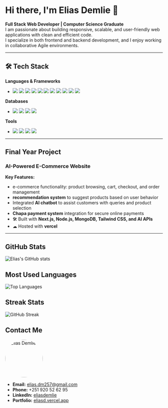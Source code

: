 # Hi there, I'm Elias Demlie 👋
 **Full Stack Web Developer | Computer Science Graduate**  
I am passionate about building responsive, scalable, and user-friendly web applications with clean and efficient code.  
I specialize in both frontend and backend development, and I enjoy working in collaborative Agile environments.

---

## 🛠 Tech Stack

**Languages & Frameworks**
<ul>
  <li>
    <img src="https://img.shields.io/badge/TypeScript-3178C6?style=for-the-badge&logo=typescript&logoColor=white">
    <img src="https://img.shields.io/badge/JavaScript-F7DF1E?style=for-the-badge&logo=javascript&logoColor=black">
    <img src="https://img.shields.io/badge/Next.js-000000?style=for-the-badge&logo=next.js&logoColor=white">
    <img src="https://img.shields.io/badge/Node.js-339933?style=for-the-badge&logo=node.js&logoColor=white">
    <img src="https://img.shields.io/badge/Redux-764ABC?style=for-the-badge&logo=redux&logoColor=white">
    <img src="https://img.shields.io/badge/Tailwind_CSS-06B6D4?style=for-the-badge&logo=tailwind-css&logoColor=white">
    <img src="https://img.shields.io/badge/Flutter-02569B?style=for-the-badge&logo=flutter&logoColor=white">
    <img src="https://img.shields.io/badge/Dart-0175C2?style=for-the-badge&logo=dart&logoColor=white">
    <img src="https://img.shields.io/badge/C++-00599C?style=for-the-badge&logo=cplusplus&logoColor=white">
    <img src="https://img.shields.io/badge/Python-3776AB?style=for-the-badge&logo=python&logoColor=white">
    <img src="https://img.shields.io/badge/Java-007396?style=for-the-badge&logo=java&logoColor=white">
  </li>
</ul>

**Databases**
<ul>
  <li>
    <img src="https://img.shields.io/badge/PostgreSQL-4169E1?style=for-the-badge&logo=postgresql&logoColor=white">
    <img src="https://img.shields.io/badge/MongoDB-47A248?style=for-the-badge&logo=mongodb&logoColor=white">
    <img src="https://img.shields.io/badge/MySQL-4479A1?style=for-the-badge&logo=mysql&logoColor=white">
    <img src="https://img.shields.io/badge/Prisma-2D3748?style=for-the-badge&logo=prisma&logoColor=white">
  </li>
</ul>

**Tools**
<ul>
  <li>
    <img src="https://img.shields.io/badge/VS_Code-007ACC?style=for-the-badge&logo=visual-studio-code&logoColor=white">
    <img src="https://img.shields.io/badge/Linux-FCC624?style=for-the-badge&logo=linux&logoColor=black">
    <img src="https://img.shields.io/badge/Git-F05032?style=for-the-badge&logo=git&logoColor=white">
    <img src="https://img.shields.io/badge/Docker-2496ED?style=for-the-badge&logo=docker&logoColor=white">
  </li>
</ul>

---
##  Final Year Project

### AI-Powered E-Commerce Website

**Key Features:**
-  e-commerce functionality: product browsing, cart, checkout, and order management  
-  **recommendation system** to suggest products based on user behavior  
- Integrated **AI chatbot** to assist customers with queries and product selection  
- **Chapa payment system** integration for secure online payments  
- 🛠 Built with **Next.js, Node.js, MongoDB, Tailwind CSS, and AI APIs**  
- ☁ Hosted with **vercel**

---



##  GitHub Stats
![Elias's GitHub stats](https://github-readme-stats.vercel.app/api?username=EliasDemlie&show_icons=true&theme=tokyonight&count_private=true)

## Most Used Languages
![Top Languages](https://github-readme-stats.vercel.app/api/top-langs/?username=EliasDemlie&layout=compact&theme=tokyonight)

## Streak Stats
![GitHub Streak](https://streak-stats.demolab.com?user=EliasDemlie&theme=tokyonight&date_format=j%20M%5B%20Y%5D)

##  Contact Me
<img src="https://github.com/eliasdemlie.png" alt="Elias Demlie" width="120" height="120" style="border-radius:50%;">

- **Email:** [elias.dm257@gmail.com](mailto:elias.dm257@gmail.com)  
- **Phone:** +251 920 52 62 95  
- **LinkedIn:** [eliasdemlie](https://www.linkedin.com/in/eliasdemlie)  
- **Portfolio:** [eliasd.vercel.app](https://eliasd.vercel.app)
